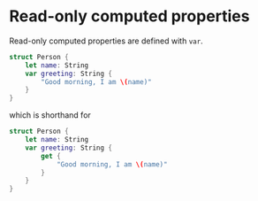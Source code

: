 # Read-only computed properties

Read-only computed properties are defined with `var`.

```swift
struct Person {
    let name: String
    var greeting: String {
        "Good morning, I am \(name)"
    }
}
```

which is shorthand for

```swift
struct Person {
    let name: String
    var greeting: String {
        get {
            "Good morning, I am \(name)"
        }
    }
}
```
